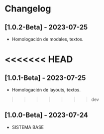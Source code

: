 # Changelog

## [1.0.2-Beta] - 2023-07-25
- Homologación de modales, textos.

<<<<<<< HEAD
=======
## [1.0.1-Beta] - 2023-07-25
- Homologación de layouts, textos.

>>>>>>> dev
## [1.0.0-Beta] - 2023-07-24
- SISTEMA BASE

